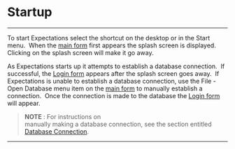# Startup
---

To start Expectations select the shortcut on the 
desktop or in the Start menu.&nbsp; When the [main form](<7jjr.md>) 
first appears the splash screen is displayed.&nbsp; Clicking on the splash screen will make it go away.

As Expectations starts up it attempts to establish a database connection.&nbsp; 
If successful, the [Login form](<7d2o.md>) appears after the 
splash screen goes away.&nbsp; If Expectations is unable to establish a database 
connection, use the File - Open Database menu item on the [main form](<7jjr.md>) to manually establish a connection.&nbsp; Once the connection is made 
to the database the [Login form](<7d2o.md>) will appear.

> **NOTE** : For instructions on <br>    manually making a database connection, see the section entitled<br>    [Database Connection](<7mnk.md>). 
---